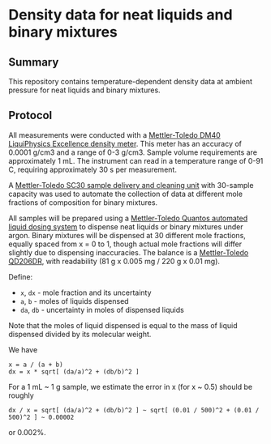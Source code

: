 # Density data for neat liquids and binary mixtures

## Summary

This repository contains temperature-dependent density data at ambient pressure for neat liquids and binary mixtures.

## Protocol

All measurements were conducted with a [Mettler-Toledo DM40 LiquiPhysics Excellence density meter](http://us.mt.com/us/en/home/products/Laboratory_Analytics_Browse/Density_Family_Browse_main/DE_Benchtop/DM40.html).
This meter has an accuracy of 0.0001 g/cm3 and a range of 0-3 g/cm3.
Sample volume requirements are approximately 1 mL.
The instrument can read in a temperature range of 0-91 C, requiring approximately 30 s per measurement.

A [Mettler-Toledo SC30 sample delivery and cleaning unit](http://us.mt.com/us/en/home/products/Laboratory_Analytics_Browse/Density_Family_Browse_main/DE_autom_sys/SC30.html) with 30-sample capacity was used to automate the collection of data at different mole fractions of composition for binary mixtures.

All samples will be prepared using a [Mettler-Toledo Quantos automated liquid dosing system](http://us.mt.com/us/en/home/products/Laboratory_Weighing_Solutions/aut_do_sys_qua/liquid_dosing.html) to dispense neat liquids or binary mixtures under argon.
Binary mixtures will be dispensed at 30 different mole fractions, equally spaced from x = 0 to 1, though actual mole fractions will differ slightly due to dispensing inaccuracies.
The balance is a [Mettler-Toledo QD206DR](http://us.mt.com/us/en/home/products/Laboratory_Weighing_Solutions/aut_do_sys_qua/liquid_dosing.html), with readability (81 g x 0.005 mg / 220 g x 0.01 mg).

Define:
* `x`, `dx` - mole fraction and its uncertainty
* `a`, `b` - moles of liquids dispensed
* `da`, `db` - uncertainty in moles of dispensed liquids

Note that the moles of liquid dispensed is equal to the mass of liquid dispensed divided by its molecular weight.

We have
```
x = a / (a + b)
dx = x * sqrt[ (da/a)^2 + (db/b)^2 ]
```
For a 1 mL ~ 1 g sample, we estimate the error in x (for x ~ 0.5) should be roughly
```
dx / x = sqrt[ (da/a)^2 + (db/b)^2 ] ~ sqrt[ (0.01 / 500)^2 + (0.01 / 500)^2 ] ~ 0.00002
```
or 0.002%.




